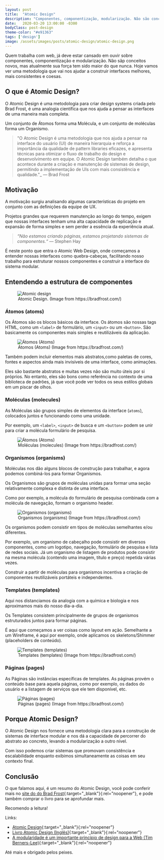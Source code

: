```yaml
---
layout: post
title:  "Atomic Design"
description: "Componentes, componentização, modularização. Não são conceitos novos, mas atualmente sua força tem sido maior do que nunca. Hoje vamos ver uma metodologia que vai nos ajudar a construir interfaces melhores, mais consistentes e coesas."
date:   2020-03-20 13:00:00 -0300
bodyClass: post-design
theme-color: "#e91363"
tags: ['design']
image: /assets/images/posts/atomic-design/atomic-design.png
---
```


Quem trabalha com web, já deve estar cansado em ouvir sobre componentes, componentização e modularização. Não sãp conceitos novos, mas atualmente sua força tem sido maior do que nunca. Hoje vamos ver uma metodologia que vai nos ajudar a construir interfaces melhores, mais consistentes e coesas.

## O que é Atomic Design?

O Atomic Design é uma metodologia para criar design systems criada pelo Brad Frost, é uma analogia científica que nos ajuda a pensar as interfaces de uma maneira mais completa.

Um conjunto de Átomos forma uma Molécula, e um conjunto de moléculas forma um Organismo.


> "O Atomic Design é uma metodologia que nos ajuda a pensar na interface do usuário (UI) de maneira hierarquia e reforça a importância da qualidade de pattern libraries eficazes, e apresenta técnicas para otimizar o fluxo de trabalho do design e desenvolvimento em equipe. O Atomic Design também detalha o que acontece durante a criação e manutenção de sistemas de design, permitindo a implementação de UIs com mais consistência e qualidade."_
> — Brad Frost


## Motivação

A motivação surgiu analisando algumas características do projeto em conjunto com as definições da equipe de UX.

Projetos grandes que requerem manutenção ao longo do tempo, exigem que nossas interfaces tenham uma alta capacidade de replicação e expansão de forma simples e sem perder a essência da experiência atual.


> _“Não estamos criando páginas, estamos projetando sistemas de componentes.“_
> — Stephen Hay

É neste ponto que entra o Atomic Web Design, onde começamos a entender nossas interfaces como quebra-cabeças, facilitando nosso trabalho para estruturar nossos componentes e construir a interface do sistema modular.

## Entendendo a estrutura de componentes

<figure>
  <picture>
    <source type="image/webp" srcset="/assets/images/webp/posts/atomic-design/atomic-design.webp" />
    <source srcset="/assets/images/posts/atomic-design/atomic-design.png" />
    <img itemprop="image" src="/assets/images/posts/atomic-design/atomic-design.png" alt="Atomic design" />
  </picture>
  <legend>Atomic Design. (Image from https://bradfrost.com/)</legend>
</figure>


### Átomos (atoms)

Os Átomos são os blocos básicos da interface. Os átomos são nossas tags HTML, como um `<label>` de formulário, um `<input>` ou um `<button>`. São basicamente os componentes mais simples e reutilizáveis da aplicação.

<figure>
  <picture>
    <source type="image/webp" srcset="/assets/images/webp/posts/atomic-design/atoms.webp" />
    <source srcset="/assets/images/posts/atomic-design/atoms.png" />
    <img itemprop="image" src="/assets/images/posts/atomic-design/atoms.png" alt="Átomos (Atoms)" />
  </picture>
  <legend>Átomos (Atoms) (Image from https://bradfrost.com/)</legend>
</figure>

Também podem incluir elementos mais abstratos,como paletas de cores, fontes e aspectos ainda mais invisíveis de uma interface, como animações.

Eles são bastante abstratos e muitas vezes não são muito úteis por si próprios. No entanto, eles são bons como referência no contexto de uma biblioteca de padrões, já que você pode ver todos os seus estilos globais em um piscar de olhos.

### Moléculas (molecules)

As Moléculas são grupos simples de elementos  da interface (`atoms`), colocados juntos e funcionando como uma unidade.

Por exemplo, um `<label>`, `<input>` de busca e um `<button>` podem se unir para criar a molécula formulário de pesquisa.

<figure>
  <picture>
    <source type="image/webp" srcset="/assets/images/webp/posts/atomic-design/molecule.webp" />
    <source srcset="/assets/images/posts/atomic-design/molecule.png" />
    <img itemprop="image" src="/assets/images/posts/atomic-design/molecule.png" alt="Átomos (Atoms)" />
  </picture>
  <legend>Moléculas (molecules) (Image from https://bradfrost.com/)</legend>
</figure>


### Organismos (organisms)

Moléculas nos dão alguns blocos de construção para trabalhar, e agora podemos combiná-los para formar Organismos.

Os Organismos são grupos de moléculas unidas para formar uma seção relativamente complexa e distinta de uma interface.

Como por exemplo, a molécula do formulário de pesquisa combinada com a molécula de navegação, formam o organismo header.

<figure>
  <picture>
    <source type="image/webp" srcset="/assets/images/webp/posts/atomic-design/organism2.webp" />
    <source srcset="/assets/images/posts/atomic-design/organism2.png" />
    <img itemprop="image" src="/assets/images/posts/atomic-design/organism2.png" alt="Organismos (organisms)" />
  </picture>
  <legend>Organismos (organisms) (Image from https://bradfrost.com/)</legend>
</figure>

Os organismos podem consistir em tipos de moléculas semelhantes e/ou diferentes.

Por exemplo, um organismo de cabeçalho pode consistir em diversos componentes, como um logotipo, navegação, formulário de pesquisa e lista de redes sociais.
Já um organismo de listagem de produtos pode consistir na mesma molécula (contendo uma imagem, título e preço) repetida várias vezes.

Construir a partir de moléculas para organismos incentiva a criação de componentes reutilizáveis portáteis e independentes.


### Templates (templates)

Aqui nos distanciamos da analogia com a química e biologia e nos aproximamos mais do nosso dia-a-dia.

Os Templates consistem principalmente de grupos de organismos estruturados juntos para formar páginas.

É aqui que começamos a ver coisas como layout em ação. Semelhante a um Wireframe, é aqui por exemplo, onde aplicamos os skeletons/Shimmer (placeholders de conteúdo).

<figure>
  <picture>
    <source type="image/webp" srcset="/assets/images/webp/posts/atomic-design/template1.webp" />
    <source srcset="/assets/images/posts/atomic-design/template1.png" />
    <img itemprop="image" src="/assets/images/posts/atomic-design/template1.png" alt="Templates (templates)" />
  </picture>
  <legend>Templates (templates) (Image from https://bradfrost.com/)</legend>
</figure>


### Páginas (pages)

As Páginas são instâncias específicas de templates. As páginas provém o conteúdo base para aquela páginas, como por exemplo, os dados do usuário e a listagem de serviços que ele tem disponível, etc.

<figure>
  <picture>
    <source type="image/webp" srcset="/assets/images/webp/posts/atomic-design/page1.webp" />
    <source srcset="/assets/images/posts/atomic-design/page1.png" />
    <img itemprop="image" src="/assets/images/posts/atomic-design/page1.png" alt="Páginas (pages)" />
  </picture>
  <legend>Páginas (pages) (Image from https://bradfrost.com/)</legend>
</figure>


## Porque Atomic Design?

O Atomic Design nos fornece uma metodologia clara para a construção de sistemas de interface modular e nos dá a capacidade de percorrer do abstrato ao concreto, levando a modularização a outro nível.

Com isso podemos criar sistemas que promovam consistência e escalabilidade enquanto exibimos simultaneamente as coisas em seu contexto final.

## Conclusão


O que falamos aqui, é um resumo do Atomic Design, você pode conferir mais no [site do do Brad Frost](http://bradfrost.com/blog/post/atomic-web-design/){:target="_blank"}{:rel="noopener"}, e pode também comprar o livro para se aprofundar mais.

Recomendo a leitura!

Links:
- [Atomic Design](http://bradfrost.com/blog/post/atomic-web-design/){:target="_blank"}{:rel="noopener"}
- [Livro Atomic Design (Inglês)](http://atomicdesign.bradfrost.com/){:target="_blank"}{:rel="noopener"}
- [A modularidade é um importante princípio de design para a Web (Tim Berners-Lee)](https://www.w3.org/DesignIssues/Modularity.html){:target="_blank"}{:rel="noopener"}


Até mais e obrigado pelos peixes.
